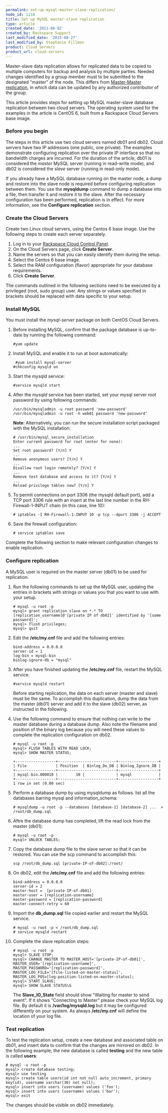 ```yaml
---
permalink: set-up-mysql-master-slave-replication/
node_id: 1118
title: Set up MySQL master-slave replication
type: article
created_date: '2011-06-02'
created_by: Rackspace Support
last_modified_date: '2015-08-27'
last_modified_by: Stephanie Fillmon
product: Cloud Servers
product_url: cloud-servers
---
```


Master-slave data replication allows for replicated data to be copied to
multiple computers for backup and analysis by multiple parties. Needed
changes identified by a group member must to be submitted to the
designated "master" of the node. This differs from [Master-Master
replication](/how-to/mysql-master-master-replication),
in which data can be updated by any authorized contributor of the group.

This article provides steps for setting up MySQL master-slave database
replication between two cloud servers. The operating system used for the
examples in the article is CentOS 6, built from a Rackspace Cloud
Servers base image.

### Before you begin

The steps in this article use two cloud servers named db01 and db02.
Cloud servers have two IP addresses (one public, one private). The
examples demonstrate configuring replication over the private IP
interface so that no bandwidth charges are incurred. For the duration of
the article, db01 is considered the *master* MySQL server (running in
read-write mode), and db02 is considered the *slave* server (running in
read-only mode).

If you already have a MySQL database running on the master node, a dump
and restore into the slave node is required before configuring
replication between them. You use the **mysqldump** command to dump a
database into a file, then transfer it and restore it to the slave.
After the necessary configuration has been performed, replication is in
effect. For more information, see the **Configure replication**
section.

### Create the Cloud Servers

Create two Linux cloud servers, using the Centos 6 base image. Use the
following steps to create each server separately.

1.  Log in to your [Rackspace Cloud Control
    Panel](https://mycloud.rackspace.com/).
2.  On the Cloud Servers page, click **Create Server**.
3.  Name the servers so that you can easily identify them during
    the setup.
4.  Select the Centos 6 base image.
5.  Select the RAM configuration (flavor) appropriate for your
    database requirements.
6.  Click **Create Server**.

The commands outlined in the following sections need to be executed by a
privileged (root, sudo group) user. Any strings or values specified in
brackets should be replaced with data specific to your setup.

### Install MySQL

You must install the *mysql-server* package on both CentOS Cloud
Servers.


1.  Before installing MySQL, confirm that the package database is
    up-to-date by running the following command:


        #yum update

2.  Install MySQL and enable it to run at boot automatically:


         #yum install mysql-server
        #chkconfig mysqld on

3.  Start the mysqld service:


        #service mysqld start

4.  After the *mysqld* service has been started, set your mysql server
    root password by using following commands:


        /usr/bin/mysqladmin -u root password 'new-password'
        /usr/bin/mysqladmin -u root -h web01 password 'new-password'

    **Note**: Alternatively, you can run the secure installation script
    packaged with the MySQL installation:


        # /usr/bin/mysql_secure_installation
        Enter current password for root (enter for none):
        ...
        Set root password? [Y/n] Y
        ...
        Remove anonymous users? [Y/n] Y
        ...
        Disallow root login remotely? [Y/n] Y
        ...
        Remove test database and access to it? [Y/n] Y
        ...
        Reload privilege tables now? [Y/n] Y

5.  To permit connections on port 3306 (the mysqld default port), add a
    TCP port 3306 rule with an insert at the last line number in the
    RH-Firewall-1-INPUT chain (in this case, line 10):


        # iptables -I RH-Firewall-1-INPUT 10 -p tcp --dport 3306 -j ACCEPT

6.  <span class="mw-headline">Save the firewall configuration:</span>

        # service iptables save

Complete the following section to make relevant configuration changes to
enable replication.

### Configure replication

A MySQL user is required on the master server (db01) to be used for
replication.

1.  Run the following commands to set up the MySQL user, updatng the
    entries in brackets with strings or values you that you want to use
    with your setup.


        # mysql -u root -p
        mysql> grant replication slave on *.* TO [replication_username]@'[private IP of db02]' identified by '[some password]';
        mysql> flush privileges;
        mysql> quit

2.  Edit the **/etc/my.cnf** file and add the following entries:


        bind-address = 0.0.0.0
        server-id = 1
        log-bin = mysql-bin
        binlog-ignore-db = "mysql"

3.  After you have finished updating the **/etc/my.cnf** file, restart
    the MySQL service.


        #service mysqld restart

    Before starting replication, the data on each server (master
    and slave) must be the same. To accomplish this duplication, dump
    the data from the master (db01) server and add it to the
    slave (db02) server, as instructed in the following.

4.  Use the following command to ensure that nothing can write to the
    master database during a database dump. Also note the filename and
    position of the binary log because you will need these values to
    complete the replication configuration on db02.


        # mysql -u root -p
        mysql> FLUSH TABLES WITH READ LOCK;
        mysql> SHOW MASTER STATUS;

        +------------------+--------------------------+------------------+
        | File             | Position  | Binlog_Do_DB | Binlog_Ignore_DB |
        +------------------+--------------------------+------------------+
        | mysql-bin.000010 |        10 |              | mysql            |
        +------------------+--------------------------+------------------+
        1 row in set (0.00 sec)

5.  Perform a database dump by using mysqldump as follows. list all the
    databases barring mysql and information\_schema:


        # mysqldump -u root -p --databases [database-1] [database-2] ...  > /root/db_dump.sql

6.  Aftre the database dump has completed, lift the read lock from the
    master (db01):


        # mysql -u root -p
        mysql> UNLOCK TABLES;

7.  Copy the database dump file to the slave server so that it can
    be restored. You can use the scp command to accomplish this:


        scp /root/db_dump.sql [private-IP-of-db02]:/root/

8.  On db02, edit the **/etc/my.cnf** file and add the following
    entries:


        bind-address = 0.0.0.0
        server-id = 2
        master-host =  [private-IP-of-db01]
        master-user = [replication-username]
        master-password = [replication-password]
        master-connect-retry = 60

9.  Import the **db\_dump.sql** file copied earlier and restart the
    MySQL service.


        # mysql -u root -p < /root/db_dump.sql
        # service mysqld restart

10. Complete the slave replication steps:


        # mysql -u root -p
        mysql> SLAVE STOP;
        mysql> CHANGE MASTER TO MASTER_HOST='[private-IP-of-db01]',
        MASTER_USER='[replication-username]',
        MASTER_PASSWORD='[replication-password]',
        MASTER_LOG_FILE='[file-listed-on-master-status]',
        MASTER_LOG_POS=[log-position-listed-on-master-status];
        mysql> START SLAVE;
        mysql> SHOW SLAVE STATUS\G

    The **Slave\_IO\_State** field should show "Waiting for master to
    send event". If it shows "Connecting to Master" please check your
    MySQL log file. By default it is **/var/log/mysqld.log**
    but it may be configured differently on your system. As
    always **/etc/my.cnf** will define the location of your
    log file.

### Test replication

To test the replication setup, create a new database and associated
table on db01, and insert data to confirm that the changes are mirrored
on db02. In the following example, the new database is called
**testing** and the new table is called **users**:


    # mysql -u root -p
    mysql> create database testing;
    mysql> use testing
    mysql> create table users(id int not null auto_increment, primary key(id), username varchar(30) not null);
    mysql> insert into users (username) values ('foo');
    mysql> insert into users (username) values ('bar');
    mysql> exit

The changes should be visible on db02 immediately.
